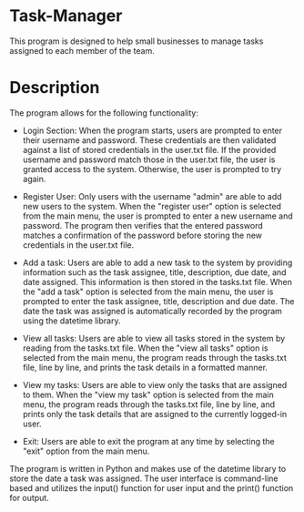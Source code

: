 # Task-Manager
This program is designed to help small businesses to manage tasks assigned to each member of the team.
# Description
The program allows for the following functionality:

* Login Section:
When the program starts, users are prompted to enter their username and password. These credentials are then validated against a list of stored credentials in the user.txt file. If the provided username and password match those in the user.txt file, the user is granted access to the system. Otherwise, the user is prompted to try again.

* Register User:
Only users with the username "admin" are able to add new users to the system. When the "register user" option is selected from the main menu, the user is prompted to enter a new username and password. The program then verifies that the entered password matches a confirmation of the password before storing the new credentials in the user.txt file.

* Add a task:
Users are able to add a new task to the system by providing information such as the task assignee, title, description, due date, and date assigned. This information is then stored in the tasks.txt file. When the "add a task" option is selected from the main menu, the user is prompted to enter the task assignee, title, description and due date. The date the task was assigned is automatically recorded by the program using the datetime library.

* View all tasks:
Users are able to view all tasks stored in the system by reading from the tasks.txt file. When the "view all tasks" option is selected from the main menu, the program reads through the tasks.txt file, line by line, and prints the task details in a formatted manner.

* View my tasks:
Users are able to view only the tasks that are assigned to them. When the "view my task" option is selected from the main menu, the program reads through the tasks.txt file, line by line, and prints only the task details that are assigned to the currently logged-in user.

* Exit:
Users are able to exit the program at any time by selecting the "exit" option from the main menu.

The program is written in Python and makes use of the datetime library to store the date a task was assigned. The user interface is command-line based and utilizes the input() function for user input and the print() function for output.
